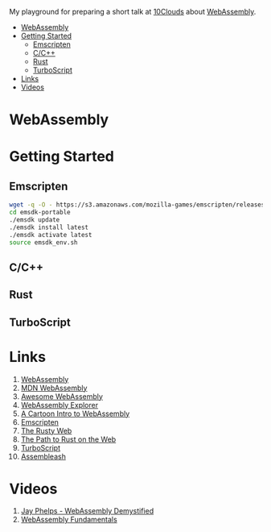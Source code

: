 My playground for preparing a short talk at [10Clouds](http://10clouds.com) about [WebAssembly].
- [WebAssembly](#webassembly)
- [Getting Started](#getting-started)
    - [Emscripten](#emscripten)
    - [C/C++](#cc)
    - [Rust](#rust)
    - [TurboScript](#turboscript)
- [Links](#links)
- [Videos](#videos)

# WebAssembly

# Getting Started

## Emscripten

```sh
wget -q -O - https://s3.amazonaws.com/mozilla-games/emscripten/releases/emsdk-portable.tar.gz | tar xvz 
cd emsdk-portable
./emsdk update
./emsdk install latest
./emsdk activate latest
source emsdk_env.sh
```

## C/C++

## Rust

## TurboScript

# Links

1. [WebAssembly]
1. [MDN WebAssembly]
1. [Awesome WebAssembly]
1. [WebAssembly Explorer]
1. [A Cartoon Intro to WebAssembly]
1. [Emscripten]
1. [The Rusty Web]
1. [The Path to Rust on the Web]
1. [TurboScript]
1. [Assembleash]

# Videos

1. [Jay Phelps - WebAssembly Demystified]
1. [WebAssembly Fundamentals]


[WebAssembly]: http://webassembly.org/
[MDN WebAssembly]: https://developer.mozilla.org/en-US/docs/WebAssembly
[Awesome WebAssembly]: https://github.com/mbasso/awesome-wasm
[WebAssembly Explorer]: https://mbebenita.github.io/WasmExplorer/
[A Cartoon Intro to WebAssembly]: https://hacks.mozilla.org/2017/02/a-cartoon-intro-to-webassembly/
[Emscripten]: http://kripken.github.io/emscripten-site/
[Emscripten Installation]: http://kripken.github.io/emscripten-site/docs/getting_started/downloads.html
[The Path to Rust on the Web]: https://hoverbear.org/2017/04/06/the-path-to-rust-on-the-web/
[The Rusty Web]: https://davidmcneil.gitbooks.io/the-rusty-web/content/
[TurboScript]: https://github.com/01alchemist/TurboScript
[Assembleash]: https://maxgraey.github.io/Assembleash/#TurboScript
[Jay Phelps - WebAssembly Demystified]: https://www.youtube.com/watch?v=cRwUD5SxF4o
[WebAssembly Fundamentals]: https://www.youtube.com/watch?v=jXMtQ2fTl4c
